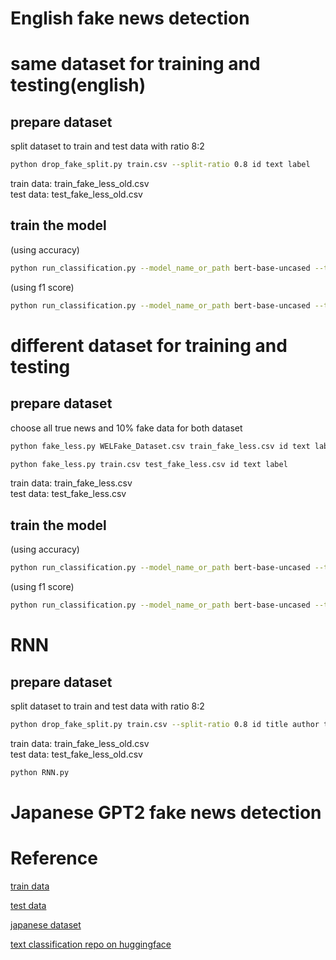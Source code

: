English fake news detection
===
# same dataset for training and testing(english)
## prepare dataset
split dataset to train and test data with ratio 8:2
```bash
python drop_fake_split.py train.csv --split-ratio 0.8 id text label
```
train data: train_fake_less_old.csv \
test data: test_fake_less_old.csv

## train the model
(using accuracy)
```bash
python run_classification.py --model_name_or_path bert-base-uncased --train_file train_fake_less_old.csv --validation_file test_fake_less_old.csv --metric_name accuracy --text_column_name "title,text" --text_column_delimiter "," --label_column_name label --do_train --do_eval --max_seq_length 512 --per_device_train_batch_size 1 --learning_rate 2e-5 --num_train_epochs 4 --output_dir old_fake_less/
```

(using f1 score)
```bash
python run_classification.py --model_name_or_path bert-base-uncased --train_file train_fake_less_old.csv --validation_file test_fake_less_old.csv --metric_name accuracy --text_column_name "title,text" --text_column_delimiter "," --label_column_name label --do_train --do_eval --max_seq_length 512 --per_device_train_batch_size 1 --learning_rate 2e-5 --num_train_epochs 4 --output_dir old_fake_less/
```

# different dataset for training and testing
## prepare dataset
choose all true news and 10% fake data for both dataset
```bash
python fake_less.py WELFake_Dataset.csv train_fake_less.csv id text label
```
```bash
python fake_less.py train.csv test_fake_less.csv id text label
```
train data: train_fake_less.csv \
test data: test_fake_less.csv

## train the model
(using accuracy)
```bash
python run_classification.py --model_name_or_path bert-base-uncased --train_file train_fake_less.csv --validation_file test_fake_less.csv --metric_name accuracy --text_column_name "text" --text_column_delimiter "," --label_column_name label --do_train --do_eval --max_seq_length 512 --per_device_train_batch_size 4 --learning_rate 2e-5 --num_train_epochs 1 --output_dir new_train_old_test_fake_less/
```

(using f1 score)
```bash
python run_classification.py --model_name_or_path bert-base-uncased --train_file train_fake_less.csv --validation_file test_fake_less.csv --metric_name f1 --text_column_name "text" --text_column_delimiter "," --label_column_name label --do_train --do_eval --max_seq_length 512 --per_device_train_batch_size 4 --learning_rate 2e-5 --num_train_epochs 1 --output_dir new_train_old_test_fake_less_f1/
```

# RNN
## prepare dataset
split dataset to train and test data with ratio 8:2
```bash
python drop_fake_split.py train.csv --split-ratio 0.8 id title author text label
```
train data: train_fake_less_old.csv \
test data: test_fake_less_old.csv

```bash
python RNN.py
```

Japanese GPT2 fake news detection
===


Reference
===
[train data](<https://www.kaggle.com/datasets/saurabhshahane/fake-news-classification/data>) 

[test data](<https://www.kaggle.com/c/fake-news/overview/description>) 

[japanese dataset](<https://github.com/tanreinama/Japanese-Fakenews-Dataset>) 

[text classification repo on huggingface](<https://github.com/huggingface/transformers/blob/main/examples/pytorch/text-classification>)